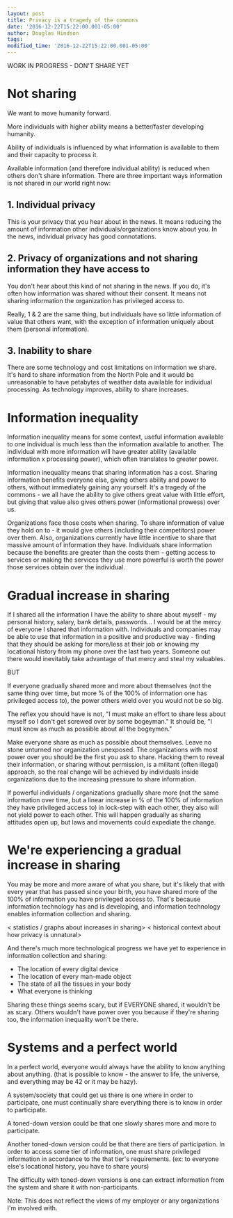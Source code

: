 ```yaml
---
layout: post
title: Privacy is a tragedy of the commons
date: '2016-12-22T15:22:00.001-05:00'
author: Douglas Hindson
tags: 
modified_time: '2016-12-22T15:22:00.001-05:00'
---
```


WORK IN PROGRESS - DON'T SHARE YET

# Not sharing

We want to move humanity forward.

More individuals with higher ability means a better/faster developing humanity.

Ability of individuals is influenced by what information is available to them and their capacity to process it.

Available information (and therefore individual ability) is reduced when others don't share information. There are three important ways information is not shared in our world right now:

## 1. Individual privacy

This is your privacy that you hear about in the news. It means reducing the amount of information other individuals/organizations know about you. In the news, individual privacy has good connotations.

## 2. Privacy of organizations and not sharing information they have access to

You don't hear about this kind of not sharing in the news. If you do, it's often how information was shared without their consent. It means not sharing information the organization has privileged access to.

Really, 1 & 2 are the same thing, but individuals have so little information of value that others want, with the exception of information uniquely about them (personal information).

## 3. Inability to share

There are some technology and cost limitations on information we share. It's hard to share information from the North Pole and it would be unreasonable to have petabytes of weather data available for individual processing. As technology improves, ability to share increases.

# Information inequality

Information inequality means for some context, useful information available to one individual is much less than the information available to another. The individual with more information will have greater ability (available information x processing power), which often translates to greater power.

Information inequality means that sharing information has a cost. Sharing information benefits everyone else, giving others ability and power to others, without immediately gaining any yourself. It's a tragedy of the commons - we all have the ability to give others great value with little effort, but giving that value also gives others power (informational prowess) over us.

Organizations face those costs when sharing. To share information of value they hold on to - it would give others (including their competitors) power over them. Also, organizations currently have little incentive to share that massive amount of information they have. Individuals share information because the benefits are greater than the costs them - getting access to services or making the services they use more powerful is worth the power those services obtain over the individual.

# Gradual increase in sharing

If I shared all the information I have the ability to share about myself - my personal history, salary, bank details, passwords... I would be at the mercy of everyone I shared that information with. Individuals and companies may be able to use that information in a positive and productive way - finding that they should be asking for more/less at their job or knowing my locational history from my phone over the last two years. Someone out there would inevitably take advantage of that mercy and steal my valuables.

BUT

If everyone gradually shared more and more about themselves (not the same thing over time, but more % of the 100% of information one has privileged access to), the power others wield over you would not be so big.

The reflex you should have is not, 
"I must make an effort to share less about myself so I don't get screwed over by some bogeyman." 
It should be, 
"I must know as much as possible about all the bogeymen." 

Make everyone share as much as possible about themselves. Leave no stone unturned nor organization unexposed. The organizations with most power over you should be the first you ask to share. Hacking them to reveal their information, or sharing without permission, is a militant (often illegal) approach, so the real change will be achieved by individuals inside organizations due to the increasing pressure to share information.

If powerful individuals / organizations gradually share more (not the same information over time, but a linear increase in % of the 100% of information they have privileged access to) in lock-step with each other, they also will not yield power to each other. This will happen gradually as sharing attitudes open up, but laws and movements could expediate the change.

# We're experiencing a gradual increase in sharing

You may be more and more aware of what you share, but it's likely that with every year that has passed since your birth, you have shared more of the 100% of information you have privileged access to. That's because information technology has and is developing, and information technology enables information collection and sharing.

< statistics / graphs about increases in sharing>
< historical context about how privacy is unnatural>

And there's much more technological progress we have yet to experience in information collection and sharing:

* The location of every digital device
* The location of every man-made object
* The state of all the tissues in your body
* What everyone is thinking

Sharing these things seems scary, but if EVERYONE shared, it wouldn't be as scary. Others wouldn't have power over you because if they're sharing too, the information inequality won't be there.

# Systems and a perfect world

In a perfect world, everyone would always have the ability to know anything about anything.  (that is possible to know - the answer to life, the universe, and everything may be 42 or it may be hazy).

A system/society that could get us there is one where in order to participate, one must continually share everything there is to know in order to participate.

A toned-down version could be that one slowly shares more and more to participate.

Another toned-down version could be that there are tiers of participation. In order to access some tier of information, one must share privileged information in accordance to the that tier's requirements. (ex: to everyone else's locational history, you have to share yours)

The difficulty with toned-down versions is one can extract information from the system and share it with non-participants.


Note: This does not reflect the views of my employer or any organizations I'm involved with.
